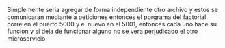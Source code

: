 Simplemente seria agregar de forma independiente otro archivo y estos se comunicaran mediante a peticiones entonces el porgrama del factorial corre en el puerto 5000 y el nuevo en el 5001, entonces cada uno hace su funcion y si deja de funcionar alguno no se vera perjudicado el otro microservicio
